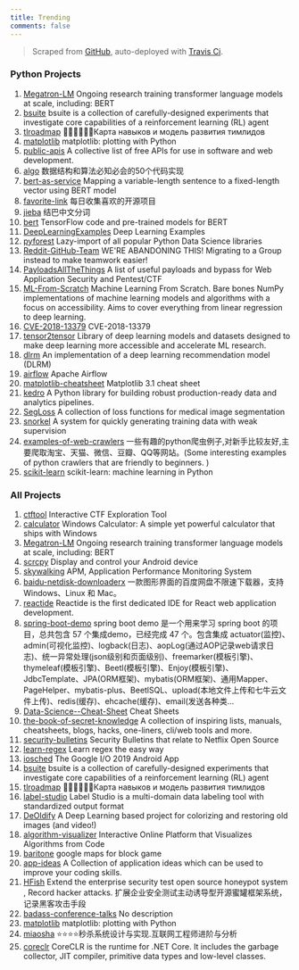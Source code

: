 ```yaml
---
title: Trending
comments: false
---
```


> Scraped from [GitHub](https://github.com/trending?since=daily), auto-deployed with [Travis Ci](https://travis-ci.org/).

### Python Projects
1. [Megatron-LM](https://github.com/NVIDIA/Megatron-LM)
Ongoing research training transformer language models at scale, including: BERT
2. [bsuite](https://github.com/deepmind/bsuite)
bsuite is a collection of carefully-designed experiments that investigate core capabilities of a reinforcement learning (RL) agent
3. [tlroadmap](https://github.com/tlbootcamp/tlroadmap)
👩🏼‍💻👨🏻‍💻Карта навыков и модель развития тимлидов
4. [matplotlib](https://github.com/matplotlib/matplotlib)
matplotlib: plotting with Python
5. [public-apis](https://github.com/public-apis/public-apis)
A collective list of free APIs for use in software and web development.
6. [algo](https://github.com/wangzheng0822/algo)
数据结构和算法必知必会的50个代码实现
7. [bert-as-service](https://github.com/hanxiao/bert-as-service)
Mapping a variable-length sentence to a fixed-length vector using BERT model
8. [favorite-link](https://github.com/guanguans/favorite-link)
每日收集喜欢的开源项目
9. [jieba](https://github.com/fxsjy/jieba)
结巴中文分词
10. [bert](https://github.com/google-research/bert)
TensorFlow code and pre-trained models for BERT
11. [DeepLearningExamples](https://github.com/NVIDIA/DeepLearningExamples)
Deep Learning Examples
12. [pyforest](https://github.com/8080labs/pyforest)
Lazy-import of all popular Python Data Science libraries
13. [Reddit-GitHub-Team](https://github.com/alexanderklarge/Reddit-GitHub-Team)
WE'RE ABANDONING THIS! Migrating to a Group instead to make teamwork easier!
14. [PayloadsAllTheThings](https://github.com/swisskyrepo/PayloadsAllTheThings)
A list of useful payloads and bypass for Web Application Security and Pentest/CTF
15. [ML-From-Scratch](https://github.com/eriklindernoren/ML-From-Scratch)
Machine Learning From Scratch. Bare bones NumPy implementations of machine learning models and algorithms with a focus on accessibility. Aims to cover everything from linear regression to deep learning.
16. [CVE-2018-13379](https://github.com/milo2012/CVE-2018-13379)
CVE-2018-13379
17. [tensor2tensor](https://github.com/tensorflow/tensor2tensor)
Library of deep learning models and datasets designed to make deep learning more accessible and accelerate ML research.
18. [dlrm](https://github.com/facebookresearch/dlrm)
An implementation of a deep learning recommendation model (DLRM)
19. [airflow](https://github.com/apache/airflow)
Apache Airflow
20. [matplotlib-cheatsheet](https://github.com/rougier/matplotlib-cheatsheet)
Matplotlib 3.1 cheat sheet
21. [kedro](https://github.com/quantumblacklabs/kedro)
A Python library for building robust production-ready data and analytics pipelines.
22. [SegLoss](https://github.com/JunMa11/SegLoss)
A collection of loss functions for medical image segmentation
23. [snorkel](https://github.com/snorkel-team/snorkel)
A system for quickly generating training data with weak supervision
24. [examples-of-web-crawlers](https://github.com/shengqiangzhang/examples-of-web-crawlers)
一些有趣的python爬虫例子,对新手比较友好,主要爬取淘宝、天猫、微信、豆瓣、QQ等网站。(Some interesting examples of python crawlers that are friendly to beginners. )
25. [scikit-learn](https://github.com/scikit-learn/scikit-learn)
scikit-learn: machine learning in Python

### All Projects
1. [ctftool](https://github.com/taviso/ctftool)
Interactive CTF Exploration Tool
2. [calculator](https://github.com/microsoft/calculator)
Windows Calculator: A simple yet powerful calculator that ships with Windows
3. [Megatron-LM](https://github.com/NVIDIA/Megatron-LM)
Ongoing research training transformer language models at scale, including: BERT
4. [scrcpy](https://github.com/Genymobile/scrcpy)
Display and control your Android device
5. [skywalking](https://github.com/apache/skywalking)
APM, Application Performance Monitoring System
6. [baidu-netdisk-downloaderx](https://github.com/b3log/baidu-netdisk-downloaderx)
一款图形界面的百度网盘不限速下载器，支持 Windows、Linux 和 Mac。
7. [reactide](https://github.com/reactide/reactide)
Reactide is the first dedicated IDE for React web application development.
8. [spring-boot-demo](https://github.com/xkcoding/spring-boot-demo)
spring boot demo 是一个用来学习 spring boot 的项目，总共包含 57 个集成demo，已经完成 47 个。包含集成 actuator(监控)、admin(可视化监控)、logback(日志)、aopLog(通过AOP记录web请求日志)、统一异常处理(json级别和页面级别)、freemarker(模板引擎)、thymeleaf(模板引擎)、Beetl(模板引擎)、Enjoy(模板引擎)、JdbcTemplate、JPA(ORM框架)、mybatis(ORM框架)、通用Mapper、PageHelper、mybatis-plus、BeetlSQL、upload(本地文件上传和七牛云文件上传)、redis(缓存)、ehcache(缓存)、email(发送各种类…
9. [Data-Science--Cheat-Sheet](https://github.com/abhat222/Data-Science--Cheat-Sheet)
Cheat Sheets
10. [the-book-of-secret-knowledge](https://github.com/trimstray/the-book-of-secret-knowledge)
A collection of inspiring lists, manuals, cheatsheets, blogs, hacks, one-liners, cli/web tools and more.
11. [security-bulletins](https://github.com/Netflix/security-bulletins)
Security Bulletins that relate to Netflix Open Source
12. [learn-regex](https://github.com/ziishaned/learn-regex)
Learn regex the easy way
13. [iosched](https://github.com/google/iosched)
The Google I/O 2019 Android App
14. [bsuite](https://github.com/deepmind/bsuite)
bsuite is a collection of carefully-designed experiments that investigate core capabilities of a reinforcement learning (RL) agent
15. [tlroadmap](https://github.com/tlbootcamp/tlroadmap)
👩🏼‍💻👨🏻‍💻Карта навыков и модель развития тимлидов
16. [label-studio](https://github.com/heartexlabs/label-studio)
Label Studio is a multi-domain data labeling tool with standardized output format
17. [DeOldify](https://github.com/jantic/DeOldify)
A Deep Learning based project for colorizing and restoring old images (and video!)
18. [algorithm-visualizer](https://github.com/algorithm-visualizer/algorithm-visualizer)
Interactive Online Platform that Visualizes Algorithms from Code
19. [baritone](https://github.com/cabaletta/baritone)
google maps for block game
20. [app-ideas](https://github.com/florinpop17/app-ideas)
A Collection of application ideas which can be used to improve your coding skills.
21. [HFish](https://github.com/hacklcx/HFish)
Extend the enterprise security test open source honeypot system , Record hacker attacks. 扩展企业安全测试主动诱导型开源蜜罐框架系统，记录黑客攻击手段
22. [badass-conference-talks](https://github.com/emmawedekind/badass-conference-talks)
No description
23. [matplotlib](https://github.com/matplotlib/matplotlib)
matplotlib: plotting with Python
24. [miaosha](https://github.com/qiurunze123/miaosha)
⭐⭐⭐⭐秒杀系统设计与实现.互联网工程师进阶与分析
25. [coreclr](https://github.com/dotnet/coreclr)
CoreCLR is the runtime for .NET Core. It includes the garbage collector, JIT compiler, primitive data types and low-level classes.

